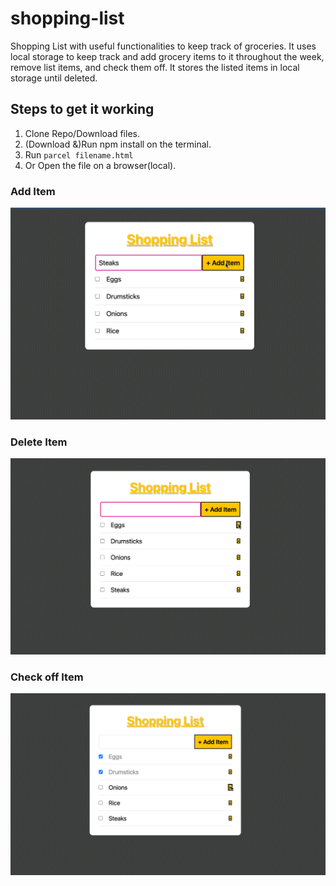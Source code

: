 # shopping-list
Shopping List with useful functionalities to keep track of groceries. 
It uses local storage to keep track  and add grocery items to it throughout the week, remove list items, and check them off.
It stores the listed items in local storage until deleted. 

## Steps to get it working

1. Clone Repo/Download files.
2. (Download &)Run npm install on the terminal.
3. Run ```parcel filename.html```
4. Or Open the file on a browser(local).

### Add Item
![Add Item](AddItem.png)

### Delete Item
![Delete Item](DeleteItem.png)

### Check off Item
![Check Off Item](CheckedItem.png)